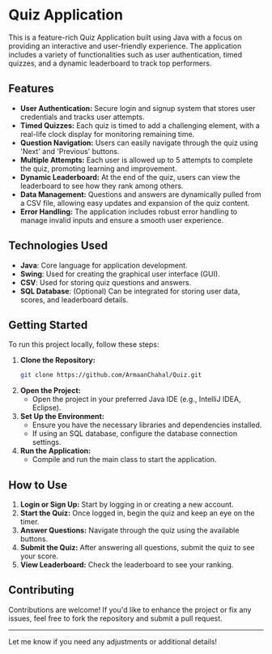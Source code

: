 
# Quiz Application

This is a feature-rich Quiz Application built using Java with a focus on providing an interactive and user-friendly experience. The application includes a variety of functionalities such as user authentication, timed quizzes, and a dynamic leaderboard to track top performers.

## Features

- **User Authentication:** Secure login and signup system that stores user credentials and tracks user attempts.
- **Timed Quizzes:** Each quiz is timed to add a challenging element, with a real-life clock display for monitoring remaining time.
- **Question Navigation:** Users can easily navigate through the quiz using 'Next' and 'Previous' buttons.
- **Multiple Attempts:** Each user is allowed up to 5 attempts to complete the quiz, promoting learning and improvement.
- **Dynamic Leaderboard:** At the end of the quiz, users can view the leaderboard to see how they rank among others.
- **Data Management:** Questions and answers are dynamically pulled from a CSV file, allowing easy updates and expansion of the quiz content.
- **Error Handling:** The application includes robust error handling to manage invalid inputs and ensure a smooth user experience.

## Technologies Used

- **Java**: Core language for application development.
- **Swing**: Used for creating the graphical user interface (GUI).
- **CSV**: Used for storing quiz questions and answers.
- **SQL Database**: (Optional) Can be integrated for storing user data, scores, and leaderboard details.

## Getting Started

To run this project locally, follow these steps:

1. **Clone the Repository:**
   ```bash
   git clone https://github.com/ArmaanChahal/Quiz.git
   ```
2. **Open the Project:**
   - Open the project in your preferred Java IDE (e.g., IntelliJ IDEA, Eclipse).
3. **Set Up the Environment:**
   - Ensure you have the necessary libraries and dependencies installed.
   - If using an SQL database, configure the database connection settings.
4. **Run the Application:**
   - Compile and run the main class to start the application.

## How to Use

1. **Login or Sign Up:** Start by logging in or creating a new account.
2. **Start the Quiz:** Once logged in, begin the quiz and keep an eye on the timer.
3. **Answer Questions:** Navigate through the quiz using the available buttons.
4. **Submit the Quiz:** After answering all questions, submit the quiz to see your score.
5. **View Leaderboard:** Check the leaderboard to see your ranking.

## Contributing

Contributions are welcome! If you'd like to enhance the project or fix any issues, feel free to fork the repository and submit a pull request.

---

Let me know if you need any adjustments or additional details!

